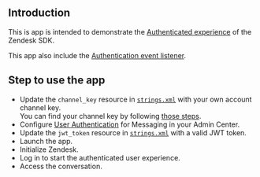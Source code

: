 ## Introduction

This is app is intended to demonstrate the [Authenticated experience](https://developer.zendesk.com/documentation/zendesk-web-widget-sdks/sdks/android/authentication) of the Zendesk SDK.

This app also include the [Authentication event listener](https://developer.zendesk.com/documentation/zendesk-web-widget-sdks/sdks/android/authentication/#handling-authentication-failures-with-zendeskeventauthenticationfailed).

## Step to use the app

* Update the `channel_key` resource in [`strings.xml`](./app/src/main/res/values/strings.xml) with your own account channel key.   
You can find your channel key by following [those steps](https://support.zendesk.com/hc/en-us/articles/1260801714930).
* Configure [User Authentication](https://developer.zendesk.com/documentation/zendesk-web-widget-sdks/sdks/web/enabling_auth_visitors/#workflow) for Messaging in your Admin Center.
* Update the `jwt_token` resource in [`strings.xml`](./app/src/main/res/values/strings.xml) with a valid JWT token.
* Launch the app.
* Initialize Zendesk.
* Log in to start the authenticated user experience.
* Access the conversation.
